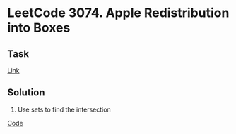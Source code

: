 # LeetCode 3074. Apple Redistribution into Boxes

## Task

[Link](https://leetcode.com/problems/apple-redistribution-into-boxes/description/)

## Solution

1. Use sets to find the intersection

[Code](https://leetcode.com/problems/apple-redistribution-into-boxes/submissions/1199831531/)